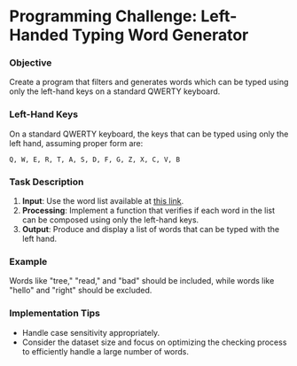 # Programming Challenge: Left-Handed Typing Word Generator

### Objective

Create a program that filters and generates words which can be typed using only the left-hand keys on a standard QWERTY keyboard.

### Left-Hand Keys

On a standard QWERTY keyboard, the keys that can be typed using only the left hand, assuming proper form are:

```
Q, W, E, R, T, A, S, D, F, G, Z, X, C, V, B
```

### Task Description

1. **Input**: Use the word list available at [this link](https://raw.githubusercontent.com/dwyl/english-words/master/words.txt).
2. **Processing**: Implement a function that verifies if each word in the list can be composed using only the left-hand keys.
3. **Output**: Produce and display a list of words that can be typed with the left hand.

### Example

Words like "tree," "read," and "bad" should be included, while words like "hello" and "right" should be excluded.

### Implementation Tips

- Handle case sensitivity appropriately.
- Consider the dataset size and focus on optimizing the checking process to efficiently handle a large number of words.
